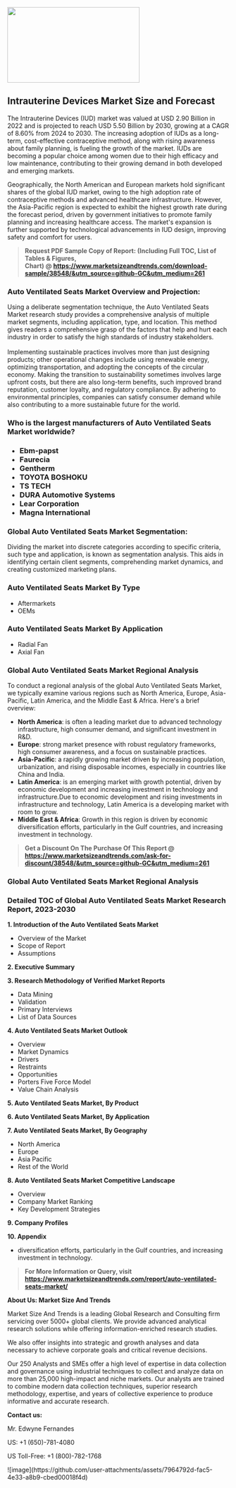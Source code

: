 <p><img class="alignnone size-medium wp-image-20088" src="https://ffe5etoiles.com/wp-content/uploads/2024/12/MST1-300x171.png" alt="" width="300" height="171" /></p><h2>Intrauterine Devices Market Size and Forecast</h2><p>The Intrauterine Devices (IUD) market was valued at USD 2.90 Billion in 2022 and is projected to reach USD 5.50 Billion by 2030, growing at a CAGR of 8.60% from 2024 to 2030. The increasing adoption of IUDs as a long-term, cost-effective contraceptive method, along with rising awareness about family planning, is fueling the growth of the market. IUDs are becoming a popular choice among women due to their high efficacy and low maintenance, contributing to their growing demand in both developed and emerging markets.</p><p>Geographically, the North American and European markets hold significant shares of the global IUD market, owing to the high adoption rate of contraceptive methods and advanced healthcare infrastructure. However, the Asia-Pacific region is expected to exhibit the highest growth rate during the forecast period, driven by government initiatives to promote family planning and increasing healthcare access. The market's expansion is further supported by technological advancements in IUD design, improving safety and comfort for users.</p></p><blockquote id="" class=""><strong>Request PDF Sample Copy of Report: (Including Full TOC, List of Tables &amp; Figures, Chart)&nbsp;@&nbsp;<strong><a href="https://www.marketsizeandtrends.com/download-sample/38548/&utm_source=github-GC&utm_medium=261" target="_blank">https://www.marketsizeandtrends.com/download-sample/38548/&utm_source=github-GC&utm_medium=261</a></strong></strong></blockquote><h3 id="" class="">Auto Ventilated Seats Market&nbsp;Overview and Projection:</h3><p id="" class="">Using a deliberate segmentation technique, the Auto Ventilated Seats Market research study provides a comprehensive analysis of multiple market segments, including application, type, and location. This method gives readers a comprehensive grasp of the factors that help and hurt each industry in order to satisfy the high standards of industry stakeholders. <br /> <br />Implementing sustainable practices involves more than just designing products; other operational changes include using renewable energy, optimizing transportation, and adopting the concepts of the circular economy. Making the transition to sustainability sometimes involves large upfront costs, but there are also long-term benefits, such improved brand reputation, customer loyalty, and regulatory compliance. By adhering to environmental principles, companies can satisfy consumer demand while also contributing to a more sustainable future for the world.</p><h3 id="" class="">Who is the largest manufacturers of&nbsp;Auto Ventilated Seats Market worldwide?</h3><h3 class=""><p><ul><li>Ebm-papst </li><li> Faurecia </li><li> Gentherm </li><li> TOYOTA BOSHOKU </li><li> TS TECH </li><li> DURA Automotive Systems </li><li> Lear Corporation </li><li> Magna International</li></ul></p></h3><h3 id="" class="">Global&nbsp;Auto Ventilated Seats Market Segmentation:</h3><p id="" class="">Dividing the market into discrete categories according to specific criteria, such type and application, is known as segmentation analysis. This aids in identifying certain client segments, comprehending market dynamics, and creating customized marketing plans.</p><h3 id="" class="">Auto Ventilated Seats Market&nbsp;By Type</h3><p><p><ul><li>Aftermarkets </li><li> OEMs</p></li></ul></p></p><h3 id="" class="">Auto Ventilated Seats Market&nbsp;By Application</h3><p class=""><p><ul><li>Radial Fan </li><li> Axial Fan</li></ul></p></p><h3 id="" class="">Global Auto Ventilated Seats Market Regional Analysis</h3><p id="" class="">To conduct a regional analysis of the global Auto Ventilated Seats Market, we typically examine various regions such as North America, Europe, Asia-Pacific, Latin America, and the Middle East &amp; Africa. Here's a brief overview:</p><ul><li><strong>North America</strong>: is often a leading market due to advanced technology infrastructure, high consumer demand, and significant investment in R&amp;D.</li><li><strong>Europe</strong>: strong market presence with robust regulatory frameworks, high consumer awareness, and a focus on sustainable practices.</li><li><strong>Asia-Pacific</strong>: a rapidly growing market driven by increasing population, urbanization, and rising disposable incomes, especially in countries like China and India.</li><li><strong>Latin America</strong>: is an emerging market with growth potential, driven by economic development and increasing investment in technology and infrastructure.Due to economic development and rising investments in infrastructure and technology, Latin America is a developing market with room to grow.</li><li><strong>Middle East &amp; Africa</strong>: Growth in this region is driven by economic diversification efforts, particularly in the Gulf countries, and increasing investment in technology.</li></ul><blockquote id="" class=""><strong>Get a Discount On The Purchase Of This Report @ <strong><a href="https://www.marketsizeandtrends.com/ask-for-discount/38548/&utm_source=github-GC&utm_medium=261" target="_blank">https://www.marketsizeandtrends.com/ask-for-discount/38548/&utm_source=github-GC&utm_medium=261</a></strong></strong></blockquote><h3 id="" class="">Global Auto Ventilated Seats Market Regional Analysis</h3><h3 id="" class="">Detailed TOC of Global Auto Ventilated Seats Market Research Report, 2023-2030</h3><p id="" class=""><strong>1. Introduction of the Auto Ventilated Seats Market</strong></p><ul><li>Overview of the Market</li><li>Scope of Report</li><li>Assumptions</li></ul><p id="" class=""><strong>2. Executive Summary</strong></p><p id="" class=""><strong>3. Research Methodology of Verified Market Reports</strong></p><ul><li>Data Mining</li><li>Validation</li><li>Primary Interviews</li><li>List of Data Sources</li></ul><p id="" class=""><strong>4. Auto Ventilated Seats Market Outlook</strong></p><ul><li>Overview</li><li>Market Dynamics</li><li>Drivers</li><li>Restraints</li><li>Opportunities</li><li>Porters Five Force Model</li><li>Value Chain Analysis</li></ul><p id="" class=""><strong>5. Auto Ventilated Seats Market, By Product</strong></p><p id="" class=""><strong>6. Auto Ventilated Seats Market, By Application</strong></p><p id="" class=""><strong>7. Auto Ventilated Seats Market, By Geography</strong></p><ul><li>North America</li><li>Europe</li><li>Asia Pacific</li><li>Rest of the World</li></ul><p id="" class=""><strong>8. Auto Ventilated Seats Market Competitive Landscape</strong></p><ul><li>Overview</li><li>Company Market Ranking</li><li>Key Development Strategies</li></ul><p id="" class=""><strong>9. Company Profiles</strong></p><p id="" class=""><strong>10. Appendix</strong></p><ul><li>diversification efforts, particularly in the Gulf countries, and increasing investment in technology.</li></ul><blockquote id="" class=""><strong>For More Information or Query, visit <strong><strong><a href="https://www.marketsizeandtrends.com/report/auto-ventilated-seats-market/" target="_blank">https://www.marketsizeandtrends.com/report/auto-ventilated-seats-market/</a></strong></strong></strong></blockquote><p id="" class=""><strong>About Us: Market Size And Trends</strong></p><p id="" class="">Market Size And Trends is a leading Global Research and Consulting firm servicing over 5000+ global clients. We provide advanced analytical research solutions while offering information-enriched research studies.</p><p id="" class="">We also offer insights into strategic and growth analyses and data necessary to achieve corporate goals and critical revenue decisions.</p><p id="" class="">Our 250 Analysts and SMEs offer a high level of expertise in data collection and governance using industrial techniques to collect and analyze data on more than 25,000 high-impact and niche markets. Our analysts are trained to combine modern data collection techniques, superior research methodology, expertise, and years of collective experience to produce informative and accurate research.</p><p id="" class=""><strong>Contact us:</strong></p><p id="" class="">Mr. Edwyne Fernandes</p><p id="" class="">US: +1 (650)-781-4080</p><p id="" class="">US Toll-Free: +1 (800)-782-1768</p>
![image](https://github.com/user-attachments/assets/7964792d-fac5-4e33-a8b9-cbed00018f4d)
